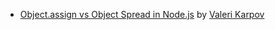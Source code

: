 * [Object.assign vs Object Spread in Node.js](https://thecodebarbarian.com/object-assign-vs-object-spread.html) by [Valeri Karpov](https://twitter.com/code_barbarian)

